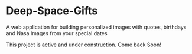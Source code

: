 # Deep-Space-Gifts
A web application for building personalized images with quotes, birthdays and Nasa Images from your special dates


This project is active and under construction.  Come back Soon!

